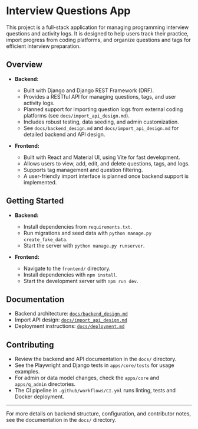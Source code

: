 # Interview Questions App

This project is a full-stack application for managing programming interview questions and activity logs. It is designed to help users track their practice, import progress from coding platforms, and organize questions and tags for efficient interview preparation.

## Overview

- **Backend:**
  - Built with Django and Django REST Framework (DRF).
  - Provides a RESTful API for managing questions, tags, and user activity logs.
  - Planned support for importing question logs from external coding platforms (see `docs/import_api_design.md`).
  - Includes robust testing, data seeding, and admin customization.
  - See `docs/backend_design.md` and `docs/import_api_design.md` for detailed backend and API design.

- **Frontend:**
  - Built with React and Material UI, using Vite for fast development.
  - Allows users to view, add, edit, and delete questions, tags, and logs.
  - Supports tag management and question filtering.
  - A user-friendly import interface is planned once backend support is implemented.

## Getting Started

- **Backend:**
  - Install dependencies from `requirements.txt`.
  - Run migrations and seed data with `python manage.py create_fake_data`.
  - Start the server with `python manage.py runserver`.

- **Frontend:**
  - Navigate to the `frontend/` directory.
  - Install dependencies with `npm install`.
  - Start the development server with `npm run dev`.

## Documentation

- Backend architecture: [`docs/backend_design.md`](docs/backend_design.md)
- Import API design: [`docs/import_api_design.md`](docs/import_api_design.md)
- Deployment instructions: [`docs/deployment.md`](docs/deployment.md)

## Contributing

- Review the backend and API documentation in the `docs/` directory.
- See the Playwright and Django tests in `apps/core/tests` for usage examples.
- For admin or data model changes, check the `apps/core` and `apps/q_admin` directories.
- The CI pipeline in `.github/workflows/CI.yml` runs linting, tests and Docker deployment.

---

For more details on backend structure, configuration, and contributor notes, see the documentation in the `docs/` directory.

